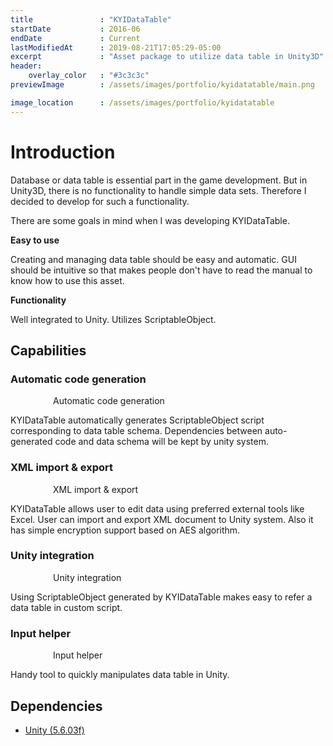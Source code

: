 ```yaml
---
title               : "KYIDataTable"
startDate           : 2016-06 
endDate             : Current
lastModifiedAt      : 2019-08-21T17:05:29-05:00
excerpt             : "Asset package to utilize data table in Unity3D"
header:
    overlay_color   : "#3c3c3c"
previewImage        : /assets/images/portfolio/kyidatatable/main.png

image_location      : /assets/images/portfolio/kyidatatable
---
```


# Introduction

Database or data table is essential part in the game development.
But in Unity3D, there is no functionality to handle simple data sets.
Therefore I decided to develop for such a functionality.

There are some goals in mind when I was developing KYIDataTable.

**Easy to use**

Creating and managing data table should be easy and automatic.
GUI should be intuitive so that makes people don't have to read the manual to know how to use this asset.

**Functionality**

Well integrated to Unity.
Utilizes ScriptableObject.

## Capabilities

### Automatic code generation

<figure class="align-center" style = "padding: 0em 2em;">
  <img src="{{ site.url }}{{ page.image_location }}/code-generation.png" alt="">
  <figcaption>Automatic code generation</figcaption>
</figure> 

KYIDataTable automatically generates ScriptableObject script corresponding to data table schema. Dependencies between auto-generated code and data schema will be kept by unity system.

### XML import & export

<figure class="align-center" style = "padding: 0em 2em;">
  <img src="{{ site.url }}{{ page.image_location }}/xml-transfer.png" alt="">
  <figcaption>XML import & export</figcaption>
</figure> 

KYIDataTable allows user to edit data using preferred external tools like Excel. User can import and export XML document to Unity system.
Also it has simple encryption support based on AES algorithm.

### Unity integration

<figure class="align-center" style = "padding: 0em 2em;">
  <img src="{{ site.url }}{{ page.image_location }}/unity-integration.png" alt="">
  <figcaption>Unity integration</figcaption>
</figure> 

Using ScriptableObject generated by KYIDataTable makes easy to refer a data table in custom script.

### Input helper

<figure class="align-center" style = "padding: 0em 2em;">
  <img src="{{ site.url }}{{ page.image_location }}/input-helper.png" alt="">
  <figcaption>Input helper</figcaption>
</figure> 

Handy tool to quickly manipulates data table in Unity.

## Dependencies

- [Unity (5.6.03f)](https://unity.com)